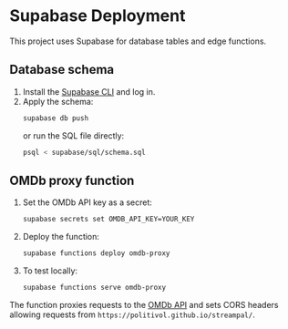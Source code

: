 # Supabase Deployment

This project uses Supabase for database tables and edge functions.

## Database schema

1. Install the [Supabase CLI](https://supabase.com/docs/guides/cli) and log in.
2. Apply the schema:
   ```bash
   supabase db push
   ```
   or run the SQL file directly:
   ```bash
   psql < supabase/sql/schema.sql
   ```

## OMDb proxy function

1. Set the OMDb API key as a secret:
   ```bash
   supabase secrets set OMDB_API_KEY=YOUR_KEY
   ```
2. Deploy the function:
   ```bash
   supabase functions deploy omdb-proxy
   ```
3. To test locally:
   ```bash
   supabase functions serve omdb-proxy
   ```

The function proxies requests to the [OMDb API](https://www.omdbapi.com/) and
sets CORS headers allowing requests from `https://politivol.github.io/streampal/`.
